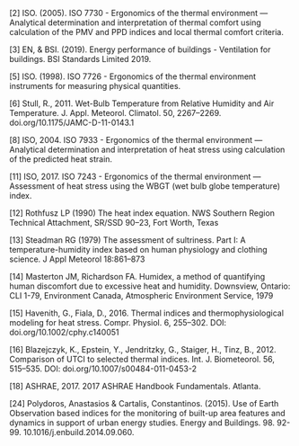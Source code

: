 
[2] ISO. (2005). ISO 7730 - Ergonomics of the thermal environment — Analytical determination and interpretation of thermal comfort using calculation of the PMV and PPD indices and local thermal comfort criteria.

[3] EN, & BSI. (2019). Energy performance of buildings - Ventilation for buildings. BSI Standards Limited 2019.
	
[5] ISO. (1998). ISO 7726 - Ergonomics of the thermal environment instruments for measuring physical quantities.

[6] Stull, R., 2011. Wet-Bulb Temperature from Relative Humidity and Air Temperature. J. Appl. Meteorol. Climatol. 50, 2267–2269. doi.org/10.1175/JAMC-D-11-0143.1

[8]	ISO, 2004. ISO 7933 - Ergonomics of the thermal environment — Analytical determination and interpretation of heat stress using calculation of the predicted heat strain.

[11] ISO, 2017. ISO 7243 - Ergonomics of the thermal environment — Assessment of heat stress using the WBGT (wet bulb globe temperature) index.

[12] Rothfusz LP (1990) The heat index equation. NWS Southern Region Technical Attachment, SR/SSD 90–23, Fort Worth, Texas

[13] Steadman RG (1979) The assessment of sultriness. Part I: A temperature-humidity index based on human physiology and clothing science. J Appl Meteorol 18:861–873

[14] Masterton JM, Richardson FA. Humidex, a method of quantifying human discomfort due to excessive heat and humidity. Downsview, Ontario: CLI 1-79, Environment Canada, Atmospheric Environment Service, 1979

[15] Havenith, G., Fiala, D., 2016. Thermal indices and thermophysiological modeling for heat stress. Compr. Physiol. 6, 255–302. DOI: doi.org/10.1002/cphy.c140051

[16] Blazejczyk, K., Epstein, Y., Jendritzky, G., Staiger, H., Tinz, B., 2012. Comparison of UTCI to selected thermal indices. Int. J. Biometeorol. 56, 515–535. DOI: doi.org/10.1007/s00484-011-0453-2

[18] ASHRAE, 2017. 2017 ASHRAE Handbook Fundamentals. Atlanta.

[24] Polydoros, Anastasios & Cartalis, Constantinos. (2015). Use of Earth Observation based indices for the monitoring of built-up area features and dynamics in support of urban energy studies. Energy and Buildings. 98. 92-99. 10.1016/j.enbuild.2014.09.060.